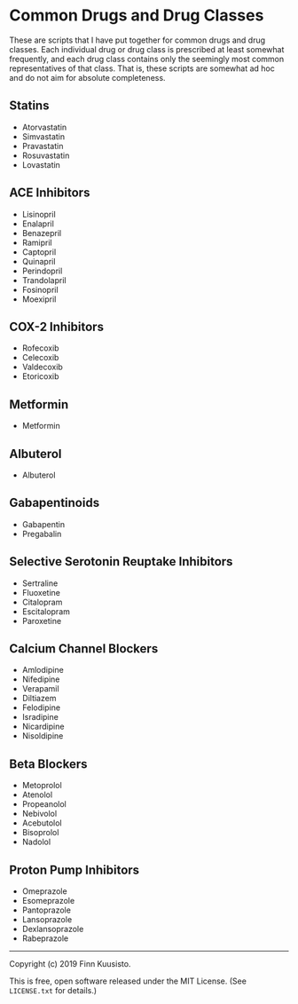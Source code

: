 Common Drugs and Drug Classes
=============================

These are scripts that I have put together for common drugs and
drug classes. Each individual drug or drug class is prescribed at
least somewhat frequently, and each drug class contains only the
seemingly most common representatives of that class. That is, these
scripts are somewhat ad hoc and do not aim for absolute completeness.


Statins
-------

- Atorvastatin
- Simvastatin
- Pravastatin
- Rosuvastatin
- Lovastatin


ACE Inhibitors
--------------

- Lisinopril
- Enalapril
- Benazepril
- Ramipril
- Captopril
- Quinapril
- Perindopril
- Trandolapril
- Fosinopril
- Moexipril


COX-2 Inhibitors
----------------

- Rofecoxib
- Celecoxib
- Valdecoxib
- Etoricoxib


Metformin
---------

- Metformin


Albuterol
---------

- Albuterol


Gabapentinoids
--------------

- Gabapentin
- Pregabalin


Selective Serotonin Reuptake Inhibitors
---------------------------------------

- Sertraline
- Fluoxetine
- Citalopram
- Escitalopram
- Paroxetine


Calcium Channel Blockers
------------------------

- Amlodipine
- Nifedipine
- Verapamil
- Diltiazem
- Felodipine
- Isradipine
- Nicardipine
- Nisoldipine


Beta Blockers
-------------

- Metoprolol
- Atenolol
- Propeanolol
- Nebivolol
- Acebutolol
- Bisoprolol
- Nadolol


Proton Pump Inhibitors
----------------------

- Omeprazole
- Esomeprazole
- Pantoprazole
- Lansoprazole
- Dexlansoprazole
- Rabeprazole

-----

Copyright (c) 2019 Finn Kuusisto.

This is free, open software released under the MIT License.  (See
`LICENSE.txt` for details.)
